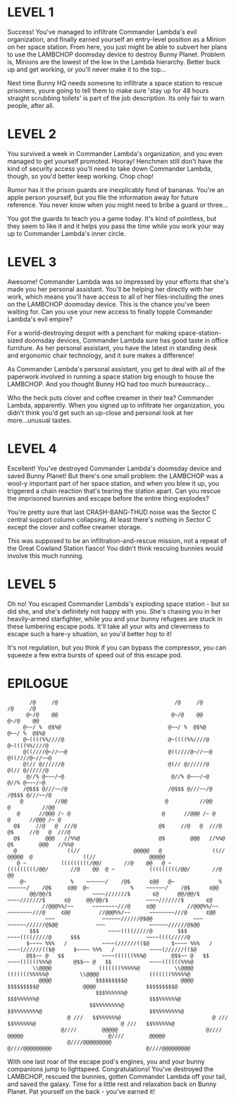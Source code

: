 LEVEL 1
=======

Success! You've managed to infiltrate Commander Lambda's evil organization, and finally earned yourself an entry-level position as a Minion on her space station. From here, you just might be able to subvert her plans to use the LAMBCHOP doomsday device to destroy Bunny Planet. Problem is, Minions are the lowest of the low in the Lambda hierarchy. Better buck up and get working, or you'll never make it to the top...

Next time Bunny HQ needs someone to infiltrate a space station to rescue prisoners, youre going to tell them to make sure 'stay up for 48 hours straight scrubbing toilets' is part of the job description. Its only fair to warn people, after all.

LEVEL 2
=======

You survived a week in Commander Lambda's organization, and you even managed to get yourself promoted. Hooray! Henchmen still don't have the kind of security access you'll need to take down Commander Lambda, though, so you'd better keep working. Chop chop!

Rumor has it the prison guards are inexplicably fond of bananas. You're an apple person yourself, but you file the information away for future reference. You never know when you might need to bribe a guard or three...

You got the guards to teach you a game today. It's kind of pointless, but they seem to like it and it helps you pass the time while you work your way up to Commander Lambda's inner circle.

LEVEL 3
=======

Awesome! Commander Lambda was so impressed by your efforts that she's made you her personal assistant. You'll be helping her directly with her work, which means you'll have access to all of her files-including the ones on the LAMBCHOP doomsday device. This is the chance you've been waiting for. Can you use your new access to finally topple Commander Lambda's evil empire?

For a world-destroying despot with a penchant for making space-station-sized doomsday devices, Commander Lambda sure has good taste in office furniture. As her personal assistant, you have the latest in standing desk and ergonomic chair technology, and it sure makes a difference!

As Commander Lambda's personal assistant, you get to deal with all of the paperwork involved in running a space station big enough to house the LAMBCHOP. And you thought Bunny HQ had too much bureaucracy...

Who the heck puts clover and coffee creamer in their tea? Commander Lambda, apparently. When you signed up to infiltrate her organization, you didn't think you'd get such an up-close and personal look at her more...unusual tastes.

LEVEL 4
=======

Excellent! You've destroyed Commander Lambda's doomsday device and saved Bunny Planet! But there's one small problem: the LAMBCHOP was a wool-y important part of her space station, and when you blew it up, you triggered a chain reaction that's tearing the station apart. Can you rescue the imprisoned bunnies and escape before the entire thing explodes?

You're pretty sure that last CRASH-BANG-THUD noise was the Sector C central support column collapsing. At least there's nothing in Sector C except the clover and coffee creamer storage.

This was supposed to be an infiltration-and-rescue mission, not a repeat of the Great Cowland Station fiasco! You didn't think rescuing bunnies would involve this much running.

LEVEL 5
=======

Oh no! You escaped Commander Lambda's exploding space station - but so did she, and she's definitely not happy with you. She's chasing you in her heavily-armed starfighter, while you and your bunny refugees are stuck in these lumbering escape pods. It'll take all your wits and cleverness to escape such a hare-y situation, so you'd better hop to it!

It's not regulation, but you think if you can bypass the compressor, you can squeeze a few extra bursts of speed out of this escape pod.

EPILOGUE
========
```
       /@     /@                                     /@     /@                                    /@     /@
      @~/@    @@                                    @~/@    @@                                   @~/@    @@
     @~~/ %  @$%@                                  @~~/ %  @$%@                                 @~~/ %  @$%@
     @~((((%%////@                                 @~((((%%////@                                @~((((%%////@
     @((////@~//~~@                                @((////@~//~~@                               @((////@~//~~@
     @(// @//////@                                 @(// @//////@                                @(// @//////@
      @//% @~~~/~@                                  @//% @~~~/~@                                 @//% @~~~/~@
     /@$$$ @///~~/@                                /@$$$ @///~~/@                               /@$$$ @///~~/@
    @          //@@                               @          //@@                              @          //@@
   @      //@@@ /~ @                             @      //@@@ /~ @                            @      //@@@ /~ @
  @$     //@   @  ///@                          @$     //@   @  ///@                         @$     //@   @  ///@
  @$        @@@   //%%@                         @$        @@@   //%%@                        @$        @@@   //%%@
  @                ((//                 @@@@@   @                ((//                 @@@@@  @                ((//                 @@@@@
   @ ~           (((((((((/@@/       //@    @@   @ ~           (((((((((/@@/       //@    @@  @ ~           (((((((((/@@/       //@    @@
    @~              %    ~~~~~~/    /@$      ¢@@   @~              %   ~~~~~~/    /@$     ¢@@  @~             %    ~~~~~~/    /@$      ¢@@
       @@/@@/$             ~~~~///////$       ¢@      @@/@@/$             ~~~~///////$      ¢@     @@/@@/$            ~~~~///////$       ¢@
           //@@@%%/~~      ~~~~~~~~///@     ¢@@          //@@@%%/~~      ~~~~~~~~///@     ¢@@         //@@@%%/~~      ~~~~~~~~///@      ¢@@
            ~~~               ~~~~~~//////@$@@             ~~~               ~~~~~~//////@$@@            ~~~              ~~~~~~//////@$@@
       $$$                      ~~~~((((/////@        $$$                     ~~~~((((/////@      $$$                     ~~~~((((/////@
      $~~~~ %%%   /           ~~~~(//////(($@       $~~~~ %%%   /           ~~~~(//////(($@      $~~~~ %%%   /           ~~~~(//////(($@
      @$$~~ @   $$            ~~~~((((((%%%@        @$$~~ @   $$            ~~~~((((((%%%@       @$$~~ @   $$            ~~~~((((((%%%@
        \\@@@@               (((((((%%%%%@           \\@@@@                (((((((%%%%%@          \\@@@@                (((((((%%%%%@
          @@@@              $$$$$$$$$@                 @@@@                 $$$$$$$$$@              @@@@                $$$$$$$$$@
                            $$$%%%%%%@                                    $$$%%%%%%@                                   $$$%%%%%%@
                          $$%%%%%%%%@                                   $$%%%%%%%%@                                  $$%%%%%%%%@
                   @ ///   $$%%%%%%@                             @ ///   $$%%%%%%@                           @ ///   $$%%%%%%@
                 @////        @@@@@                            @////        @@@@@                           @////        @@@@@
                   @////@@@@@@@@@                                @////@@@@@@@@@                              @////@@@@@@@@@
```

With one last roar of the escape pod's engines, you and your bunny companions jump to lightspeed. Congratulations! You've destroyed the LAMBCHOP, rescued the bunnies, gotten Commander Lambda off your tail, and saved the galaxy. Time for a little rest and relaxation back on Bunny Planet. Pat yourself on the back - you've earned it!